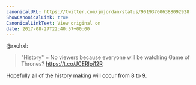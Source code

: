 ```yaml
---
canonicalURL: https://twitter.com/jmjordan/status/901937606388092928
ShowCanonicalLink: true
CanonicalLinkText: View original on
date: 2017-08-27T22:40:57+00:00
---
```

@rxchxl:

> "History" = No viewers because everyone will be watching Game of Thrones? https://t.co/JCERlpi12R

Hopefully all of the history making will occur from 8 to 9.